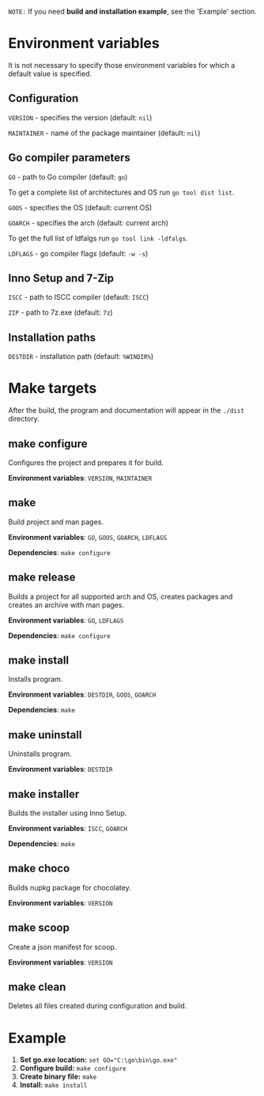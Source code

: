 `NOTE:` If you need **build and installation example**, see the 'Example' section.

# Environment variables
It is not necessary to specify those environment variables for which a default value is specified.

## Configuration
`VERSION` - specifies the version (default: `nil`)

`MAINTAINER` - name of the package maintainer (default: `nil`)

## Go compiler parameters
`GO` - path to Go compiler (default: `go`)

To get a complete list of architectures and OS run `go tool dist list`.

`GOOS` - specifies the OS (default: current OS)

`GOARCH` - specifies the arch (default: current arch)

To get the full list of ldfalgs run `go tool link -ldfalgs`.

`LDFLAGS` - go compiler flags (default: `-w -s`)

## Inno Setup and 7-Zip
`ISCC` - path to ISCC compiler (default: `ISCC`)

`ZIP` - path to 7z.exe (default: `7z`)

## Installation paths
`DESTDIR` - installation path (default: `%WINDIR%`)

# Make targets
After the build, the program and documentation will appear in the `./dist` directory.

## make configure
Configures the project and prepares it for build.

**Environment variables**: `VERSION`, `MAINTAINER`

## make
Build project and man pages.

**Environment variables**: `GO`, `GOOS`, `GOARCH`, `LDFLAGS`

**Dependencies**: `make configure`

## make release
Builds a project for all supported arch and OS, creates packages and creates an archive with man pages.

**Environment variables**: `GO`, `LDFLAGS`

**Dependencies**: `make configure`

## make install
Installs program.

**Environment variables**: `DESTDIR`, `GOOS`, `GOARCH`

**Dependencies**: `make`

## make uninstall
Uninstalls program.

**Environment variables**: `DESTDIR`

## make installer
Builds the installer using Inno Setup.

**Environment variables**: `ISCC`, `GOARCH`

**Dependencies**: `make`

## make choco
Builds nupkg package for chocolatey.

**Environment variables**: `VERSION`

## make scoop
Create a json manifest for scoop.

**Environment variables**: `VERSION`

## make clean
Deletes all files created during configuration and build.

# Example
1. **Set go.exe location:** `set GO="C:\go\bin\go.exe"`
2. **Configure build:** `make configure`
3. **Create binary file:** `make`
4. **Install:** `make install`

